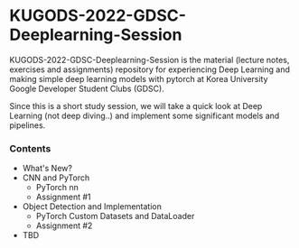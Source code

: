 # KUGODS-2022-GDSC-Deeplearning-Session
KUGODS-2022-GDSC-Deeplearning-Session is the material (lecture notes, exercises and assignments) repository for experiencing Deep Learning and making simple deep learning models with pytorch at Korea University Google Developer Student Clubs (GDSC).

Since this is a short study session, we will take a quick look at Deep Learning (not deep diving..) and implement some significant models and pipelines.

### Contents
- What's New?
- CNN and PyTorch
  - PyTorch nn
  - Assignment #1
- Object Detection and Implementation
  - PyTorch Custom Datasets and DataLoader
  - Assignment #2
- TBD
